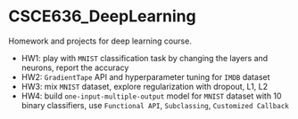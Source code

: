 # CSCE636_DeepLearning
Homework and projects for deep learning course.

* HW1: play with `MNIST` classification task by changing the layers and neurons, report the accuracy
* HW2: `GradientTape` API and hyperparameter tuning for `IMDB` dataset
* HW3: mix `MNIST` dataset, explore regularization with dropout, L1, L2 
* HW4: build `one-input-multiple-output` model for `MNIST` dataset with 10 binary classifiers, use `Functional API`, `Subclassing`, `Customized Callback`